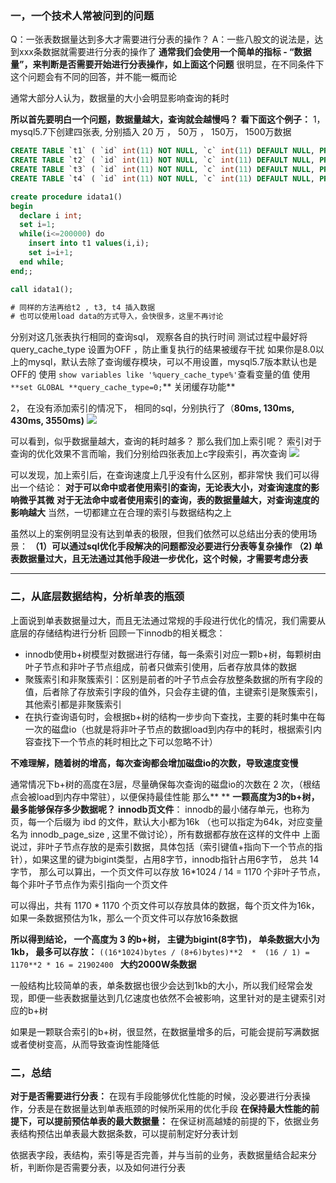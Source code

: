 ### 一，一个技术人常被问到的问题

Q：一张表数据量达到多大才需要进行分表的操作？
A：一些八股文的说法是，达到xxx条数据就需要进行分表的操作了
**通常我们会使用一个简单的指标 - “数据量”，来判断是否需要开始进行分表操作，如上面这个问题**
很明显，在不同条件下这个问题会有不同的回答，并不能一概而论

通常大部分人认为，数据量的大小会明显影响查询的耗时

**所以首先要明白一个问题，数据量越大，查询就会越慢吗？**
**看下面这个例子：**
1，mysql5.7下创建四张表, 分别插入 20 万 ， 50万 ， 150万， 1500万数据

```sql
CREATE TABLE `t1` ( `id` int(11) NOT NULL, `c` int(11) DEFAULT NULL, PRIMARY KEY (`id`)) ENGINE=InnoDB;
CREATE TABLE `t2` ( `id` int(11) NOT NULL, `c` int(11) DEFAULT NULL, PRIMARY KEY (`id`)) ENGINE=InnoDB;
CREATE TABLE `t3` ( `id` int(11) NOT NULL, `c` int(11) DEFAULT NULL, PRIMARY KEY (`id`)) ENGINE=InnoDB;
CREATE TABLE `t4` ( `id` int(11) NOT NULL, `c` int(11) DEFAULT NULL, PRIMARY KEY (`id`)) ENGINE=InnoDB;
```

```sql
create procedure idata1()
begin
  declare i int;
  set i=1;
  while(i<=200000) do
    insert into t1 values(i,i);
    set i=i+1;
  end while;
end;;

call idata1();

# 同样的方法再给t2 , t3, t4 插入数据
# 也可以使用load data的方式导入，会快很多，这里不再讨论
```

分别对这几张表执行相同的查询sql， 观察各自的执行时间
测试过程中最好将query_cache_type 设置为OFF ，防止重复执行的结果被缓存干扰
如果你是8.0以上的mysql，默认去除了查询缓存模块，可以不用设置，mysql5.7版本默认也是OFF的
使用 `show variables like '%query_cache_type%'`查看变量的值
使用 `**set GLOBAL **query_cache_type=0;`**  关闭缓存功能**

2， 在没有添加索引的情况下， 相同的sql，分别执行了（**80ms, 130ms, 430ms, 3550ms)**
![](https://img2023.cnblogs.com/blog/2912095/202302/2912095-20230203203354210-1298566705.png)

可以看到，似乎数据量越大，查询的耗时越多？ 
那么我们加上索引呢？ 索引对于查询的优化效果不言而喻，我们分别给四张表加上c字段索引，再次查询
![](https://img2023.cnblogs.com/blog/2912095/202302/2912095-20230203203419415-1033856513.png)

可以发现，加上索引后，在查询速度上几乎没有什么区别，都非常快
我们可以得出一个结论：
**对于可以命中或者使用索引的查询，无论表大小，对查询速度的影响微乎其微**
**对于无法命中或者使用索引的查询，表的数据量越大，对查询速度的影响越大**
当然，一切都建立在合理的索引与数据结构之上

虽然以上的案例明显没有达到单表的极限，但我们依然可以总结出分表的使用场景：
**（1）可以通过sql优化手段解决的问题都没必要进行分表等复杂操作**
**（2) 单表数据量过大，且无法通过其他手段进一步优化，这个时候，才需要考虑分表**


---

### 二，从底层数据结构，分析单表的瓶颈

上面说到单表数据量过大，而且无法通过常规的手段进行优化的情况，我们需要从底层的存储结构进行分析
回顾一下innodb的相关概念：

- innodb使用b+树模型对数据进行存储，每一条索引对应一颗b+树，每颗树由叶子节点和非叶子节点组成，前者只做索引使用，后者存放具体的数据
- 聚簇索引和非聚簇索引：区别是前者的叶子节点会存放整条数据的所有字段的值，后者除了存放索引字段的值外，只会存主键的值，主键索引是聚簇索引，其他索引都是非聚簇索引
- 在执行查询语句时，会根据b+树的结构一步步向下查找，主要的耗时集中在每一次的磁盘io（也就是将非叶子节点的数据load到内存中的耗时，根据索引内容查找下一个节点的耗时相比之下可以忽略不计）

**不难理解，随着树的增高，每次查询都会增加磁盘io的次数，导致速度变慢**

通常情况下b+树的高度在3层，尽量确保每次查询的磁盘io的次数在 2 次，（根结点会被load到内存中常驻），以便保持最佳性能
那么** **
**一颗高度为3的b+树，最多能够保存多少数据呢？**
**innodb页文件**： innodb的最小储存单元，也称为页，每一个后缀为 ibd 的文件，默认大小都为16k （也可以指定为64k，对应变量名为 innodb_page_size , 这里不做讨论），所有数据都存放在这样的文件中
上面说过，非叶子节点存放的是索引数据，具体包括（索引键值+指向下一个节点的指针），如果这里的键为bigint类型，占用8字节，innodb指针占用6字节， 总共 14 字节， 那么可以算出，一个页文件可以存放 
16*1024 / 14  = 1170 个非叶子节点， 每个非叶子节点作为索引指向一个页文件

可以得出，共有 1170 * 1170 个页文件可以存放具体的数据，每个页文件为16k，如果一条数据预估为1k，那么一个页文件可以存放16条数据

**所以得到结论， 一个高度为 3 的b+树， 主键为bigint(8字节)， 单条数据大小为1kb， 最多可以存放：**
`((16*1024)bytes / (8+6)bytes)**2  *  (16 / 1) = 1170**2 * 16 = 21902400 `
**大约2000W条数据**

一般结构比较简单的表，单条数据也很少会达到1kb的大小，所以我们经常会发现，即便一些表数据量达到几亿速度也依然不会被影响，这里针对的是主键索引对应的b+树

如果是一颗联合索引的b+树，很显然，在数据量增多的后，可能会提前写满数据或者使树变高，从而导致查询性能降低

### 二，总结

**对于是否需要进行分表：**
在现有手段能够优化性能的时候，没必要进行分表操作，分表是在数据量达到单表瓶颈的时候所采用的优化手段
**在保持最大性能的前提下，可以提前预估单表的最大数据量：**
在保证树高越矮的前提的下，依据业务表结构预估出单表最大数据条数，可以提前制定好分表计划

依据表字段，表结构，索引等是否完善，并与当前的业务，表数据量结合起来分析，判断你是否需要分表，以及如何进行分表
